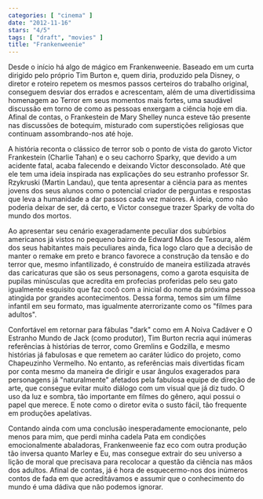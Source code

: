 ```yaml
---
categories: [ "cinema" ]
date: "2012-11-16"
stars: "4/5"
tags: [ "draft", "movies" ]
title: "Frankenweenie"
---
```

Desde o início há algo de mágico em Frankenweenie. Baseado em um curta
dirigido pelo próprio Tim Burton e, quem diria, produzido pela Disney, o
diretor e roteiro repetem os mesmos passos certeiros do trabalho original,
conseguem desviar dos errados e acrescentam, além de uma divertidíssima
homenagem ao Terror em seus momentos mais fortes, uma saudável discussão
em torno de como as pessoas enxergam a ciência hoje em dia. Afinal de
contas, o Frankestein de Mary Shelley nunca esteve tão presente nas
discussões de botequim, misturado com superstições religiosas que
continuam assombrando-nos até hoje.

A história reconta o clássico de terror sob o ponto de vista do
garoto Victor Frankestein (Charlie Tahan) e o seu cachorro Sparky,
que devido a um acidente fatal, acaba falecendo e deixando Victor
desconsolado. Até que ele tem uma ideia inspirada nas explicações
do seu estranho professor Sr. Rzykruski (Martin Landau), que tenta
apresentar a ciência para as mentes jovens dos seus alunos como o
potencial criador de perguntas e respostas que leva a humanidade a
dar passos cada vez maiores. A ideia, como não poderia deixar de ser,
dá certo, e Victor consegue trazer Sparky de volta do mundo dos mortos.

Ao apresentar seu cenário exageradamente peculiar dos subúrbios
americanos já vistos no pequeno bairro de Edward Mãos de Tesoura, além
dos seus habitantes mais peculiares ainda, fica logo claro que a decisão
de manter o remake em preto e branco favorece a construção da tensão e
do terror que, mesmo infantilizado, é construído de maneira estilizada
através das caricaturas que são os seus personagens, como a garota
esquisita de pupilas minúsculas que acredita em profecias proferidas
pelo seu gato igualmente esquisito que faz cocô com a inicial do nome
da próxima pessoa atingida por grandes acontecimentos. Dessa forma,
temos sim um filme infantil em seu formato, mas igualmente aterrorizante
como os "filmes para adultos".

Confortável em retornar para fábulas "dark" como em A Noiva Cadáver e O
Estranho Mundo de Jack (como produtor), Tim Burton recria aqui inúmeras
referências à histórias de terror, como Gremlins e Godzilla, e mesmo
histórias já fabulosas e que remetem ao caráter lúdico do projeto,
como Chapeuzinho Vermelho. No entanto, as referências mais divertidas
ficam por conta mesmo da maneira de dirigir e usar ângulos exagerados
para personagens já "naturalmente" afetados pela fabulosa equipe de
direção de arte, que consegue evitar muito diálogo com um visual
que já diz tudo. O uso da luz e sombra, tão importante em filmes do
gênero, aqui possui o papel que merece. E note como o diretor evita o
susto fácil, tão frequente em produções apelativas.

Contando ainda com uma conclusão inesperadamente emocionante, pelo menos
para mim, que perdi minha cadela Pata em condições emocionalmente
abaladoras, Frankenweenie faz eco com outra produção tão inversa
quanto Marley e Eu, mas consegue extrair do seu universo a lição de
moral que precisava para recolocar a questão da ciência nas mãos dos
adultos. Afinal de contas, já é hora de esquecermo-nos dos inúmeros
contos de fada em que acreditávamos e assumir que o conhecimento do
mundo é uma dádiva que não podemos ignorar.

